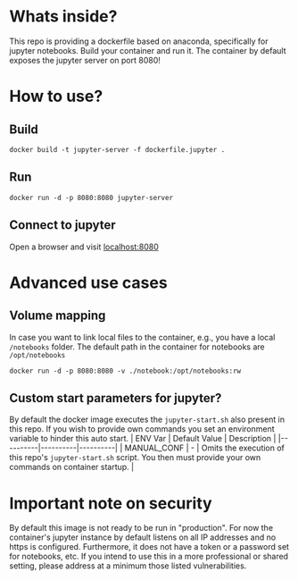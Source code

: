 # Whats inside?
This repo is providing a dockerfile based on anaconda, specifically for jupyter notebooks. Build your container and run it. The container by default exposes the jupyter server on port 8080!

# How to use?

## Build
```
docker build -t jupyter-server -f dockerfile.jupyter .
```
## Run
```
docker run -d -p 8080:8080 jupyter-server
```
## Connect to jupyter
Open a browser and visit [localhost:8080](localhost:8080)


# Advanced use cases

## Volume mapping
In case you want to link local files to the container, e.g., you have a local ``/notebooks`` folder.
The default path in the container for notebooks are ``/opt/notebooks``
```
docker run -d -p 8080:8080 -v ./notebook:/opt/notebooks:rw
```

## Custom start parameters for jupyter?
By default the docker image executes the `jupyter-start.sh` also present in this repo.
If you wish to provide own commands you set an environment variable to hinder this auto start.
| ENV Var | Default Value | Description |
|----------|----------|----------|
| MANUAL_CONF    | -   | Omits the execution of this repo's `jupyter-start.sh` script. You then must provide your own commands on container startup.   |

# Important note on security
By default this image is not ready to be run in "production". For now the container's jupyter instance by default listens on all IP addresses and no https is configured. Furthermore, it does not have a token or a password set for notebooks, etc. If you intend to use this in a more professional or shared setting, please address at a minimum those listed vulnerabilities.
